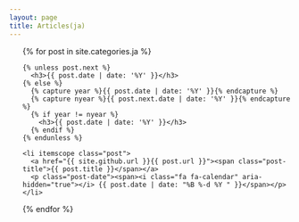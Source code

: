 ```yaml
---
layout: page
title: Articles(ja)
---
```

<script type="text/javascript">
Hatena.Star.SiteConfig = {
  entryNodes: {
    'li.post': {
      uri: 'li.post a',
      title: 'span.post-title',
      container: 'p.post-date'
    }
  }
};
</script>

<ul class="posts">
  {% for post in site.categories.ja %}

    {% unless post.next %}
      <h3>{{ post.date | date: '%Y' }}</h3>
    {% else %}
      {% capture year %}{{ post.date | date: '%Y' }}{% endcapture %}
      {% capture nyear %}{{ post.next.date | date: '%Y' }}{% endcapture %}
      {% if year != nyear %}
        <h3>{{ post.date | date: '%Y' }}</h3>
      {% endif %}
    {% endunless %}

    <li itemscope class="post">
      <a href="{{ site.github.url }}{{ post.url }}"><span class="post-title">{{ post.title }}</span></a>
      <p class="post-date"><span><i class="fa fa-calendar" aria-hidden="true"></i> {{ post.date | date: "%B %-d %Y " }}</span></p>
    </li>

  {% endfor %}
</ul>

